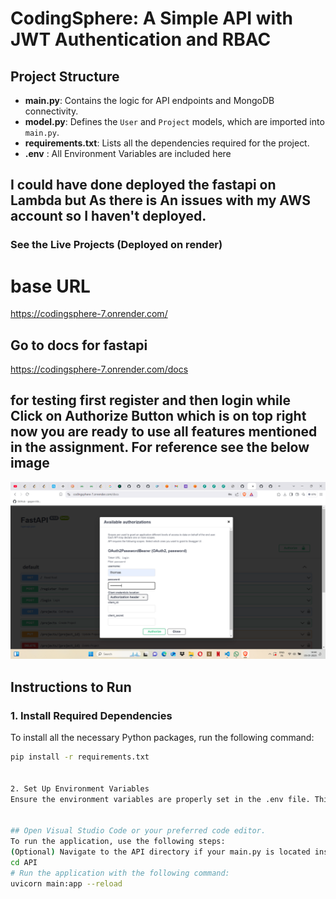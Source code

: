 # CodingSphere: A Simple API with JWT Authentication and RBAC

## Project Structure

- **main.py**: Contains the logic for API endpoints and MongoDB connectivity.
- **model.py**: Defines the `User` and `Project` models, which are imported into `main.py`.
- **requirements.txt**: Lists all the dependencies required for the project.
- **.env** : All Environment Variables are included here
## I could have done deployed the fastapi on Lambda but As there is An issues with my AWS account so I haven't deployed.
### See the Live Projects (Deployed on render)
# base URL

https://codingsphere-7.onrender.com/
## Go to docs for fastapi
https://codingsphere-7.onrender.com/docs
## for testing first register and then login while Click on Authorize Button which is on top right  now you are ready to use all features mentioned in the assignment. For reference see the below image

![Authorization](./ss.png)
## Instructions to Run

### 1. Install Required Dependencies

To install all the necessary Python packages, run the following command:
```bash
pip install -r requirements.txt


2. Set Up Environment Variables
Ensure the environment variables are properly set in the .env file. This is crucial for the correct functioning of the application, as it reads the values from the environment (such as database connection strings, JWT secret keys, etc.).


## Open Visual Studio Code or your preferred code editor.
To run the application, use the following steps:
(Optional) Navigate to the API directory if your main.py is located inside the API folder:
cd API
# Run the application with the following command:
uvicorn main:app --reload





